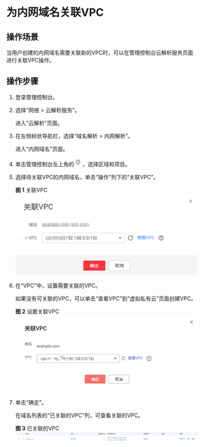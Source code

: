 # 为内网域名关联VPC<a name="dns_usermanual_0003"></a>

## 操作场景<a name="section671410719483"></a>

当用户创建的内网域名需要关联新的VPC时，可以在管理控制台云解析服务页面进行关联VPC操作。

## 操作步骤<a name="section117735276489"></a>

1.  登录管理控制台。
2.  选择“网络 \> 云解析服务”。

    进入“云解析”页面。

3.  在左侧树状导航栏，选择“域名解析 \> 内网解析”。

    进入“内网域名”页面。

4.  单击管理控制台左上角的![](figures/icon-region.png)，选择区域和项目。

1.  选择待关联VPC的内网域名，单击“操作”列下的“关联VPC”。

    **图 1**  关联VPC<a name="fig1988014214346"></a>  
    ![](figures/关联VPC.png "关联VPC")

2.  在“VPC”中，设置需要关联的VPC。

    如果没有可关联的VPC，可以单击“查看VPC”到“虚拟私有云”页面创建VPC。

    **图 2**  设置关联VPC<a name="fig11130328417"></a>  
    ![](figures/设置关联VPC.png "设置关联VPC")

3.  单击“确定”。

    在域名列表的“已关联的VPC”列，可查看关联的VPC。

    **图 3**  已关联的VPC<a name="fig1011814286445"></a>  
    ![](figures/已关联的VPC.png "已关联的VPC")


